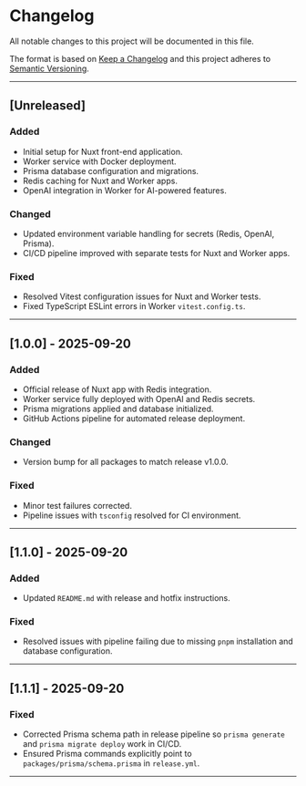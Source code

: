 # Changelog

All notable changes to this project will be documented in this file.

The format is based on [Keep a Changelog](https://keepachangelog.com/en/1.0.0/)
and this project adheres to [Semantic Versioning](https://semver.org/spec/v2.0.0.html).

---

## [Unreleased]

### Added
- Initial setup for Nuxt front-end application.
- Worker service with Docker deployment.
- Prisma database configuration and migrations.
- Redis caching for Nuxt and Worker apps.
- OpenAI integration in Worker for AI-powered features.

### Changed
- Updated environment variable handling for secrets (Redis, OpenAI, Prisma).
- CI/CD pipeline improved with separate tests for Nuxt and Worker apps.

### Fixed
- Resolved Vitest configuration issues for Nuxt and Worker tests.
- Fixed TypeScript ESLint errors in Worker `vitest.config.ts`.

---

## [1.0.0] - 2025-09-20

### Added
- Official release of Nuxt app with Redis integration.
- Worker service fully deployed with OpenAI and Redis secrets.
- Prisma migrations applied and database initialized.
- GitHub Actions pipeline for automated release deployment.

### Changed
- Version bump for all packages to match release v1.0.0.

### Fixed
- Minor test failures corrected.
- Pipeline issues with `tsconfig` resolved for CI environment.

---

## [1.1.0] - 2025-09-20

### Added
- Updated `README.md` with release and hotfix instructions.

### Fixed
- Resolved issues with pipeline failing due to missing `pnpm` installation and database configuration.

---

## [1.1.1] - 2025-09-20

### Fixed
- Corrected Prisma schema path in release pipeline so `prisma generate` and `prisma migrate deploy` work in CI/CD.
- Ensured Prisma commands explicitly point to `packages/prisma/schema.prisma` in `release.yml`.

---